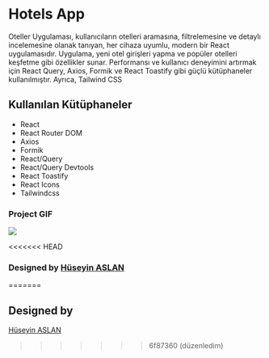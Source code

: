 # Hotels App

Oteller Uygulaması, kullanıcıların otelleri aramasına, filtrelemesine ve detaylı incelemesine olanak tanıyan, her cihaza uyumlu, modern bir React uygulamasıdır. Uygulama, yeni otel girişleri yapma ve popüler otelleri keşfetme gibi özellikler sunar. Performansı ve kullanıcı deneyimini artırmak için React Query, Axios, Formik ve React Toastify gibi güçlü kütüphaneler kullanılmıştır. Ayrıca, Tailwind CSS


## Kullanılan Kütüphaneler

- React
- React Router DOM
- Axios
- Formik
- React/Query
- React/Query Devtools
- React Toastify
- React Icons
- Tailwindcss


### Project GIF


![](./frontend//public/Aug-25-2024%2022-22-59.gif)



<<<<<<< HEAD
###  Designed by <a href="https://www.linkedin.com/in/h%C3%BCseyin-aslan-128519203/" target="_blank">Hüseyin ASLAN</a> 
=======
##  Designed by 
<a href="https://www.linkedin.com/in/h%C3%BCseyin-aslan-128519203/" target="_blank">Hüseyin ASLAN</a> 
>>>>>>> 6f87360 (düzenledim)
